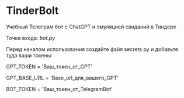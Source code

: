 # TinderBolt
Учебный Телеграм бот с ChatGPT и эмуляцией свиданий в Тиндере

Точка входа: *bot.py*

Перед началом использования создайте файл secrets.py и добавьте туда ваши токены:

GPT_TOKEN = 'Ваш_токен_от_GPT'

GPT_BASE_URL = 'Base_url_для_вашего_GPT' 

BOT_TOKEN = 'Ваш_токен_от_TelegramBot' 

